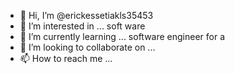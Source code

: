 - 👋 Hi, I’m @erickessetiakls35453
- 👀 I’m interested in ... soft ware 
- 🌱 I’m currently learning ... software engineer for  a
- 💞️ I’m looking to collaborate on ...
- 📫 How to reach me ...

<!---
erickessetiakls35453/erickessetiakls35453 is a ✨ special ✨ repository because its `README.md` (this file) appears on your GitHub profile.
You can click the Preview link to take a look at your changes.
--->
